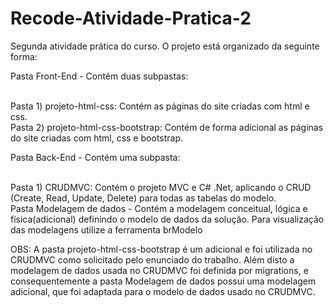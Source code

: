 # Recode-Atividade-Pratica-2
 Segunda atividade prática do curso.
 O projeto está organizado da seguinte forma:<br />
	<p>Pasta Front-End - Contém duas subpastas:</p><br />
		Pasta 1) projeto-html-css: Contém as páginas do site criadas com html e css.<br />
		Pasta 2) projeto-html-css-bootstrap: Contém de forma adicional as páginas do site criadas com html, css e bootstrap.<br />
	<p>Pasta Back-End - Contém uma subpasta:</p><br />
		Pasta 1) CRUDMVC: Contém o projeto MVC e C# .Net, aplicando o CRUD (Create, Read, Update, Delete) para todas as tabelas do modelo.<br />
	Pasta Modelagem de dados - Contém a modelagem conceitual, lógica e física(adicional) definindo o modelo de dados da solução. Para visualização das modelagens utilize a ferramenta brModelo<br />

OBS: A pasta projeto-html-css-bootstrap é um adicional e foi utilizada no CRUDMVC como solicitado pelo enunciado do trabalho. Além disto a modelagem de dados
usada no CRUDMVC foi definida por migrations, e consequentemente a pasta Modelagem de dados possui uma modelagem adicional, que foi adaptada para o modelo
de dados usado no CRUDMVC.
